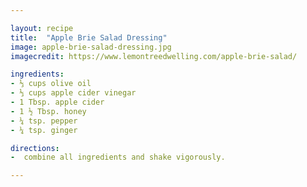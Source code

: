 ```yaml
---

layout: recipe
title:  "Apple Brie Salad Dressing"
image: apple-brie-salad-dressing.jpg
imagecredit: https://www.lemontreedwelling.com/apple-brie-salad/

ingredients:
- ⅓ cups olive oil
- ⅓ cups apple cider vinegar
- 1 Tbsp. apple cider
- 1 ½ Tbsp. honey
- ¼ tsp. pepper
- ¼ tsp. ginger

directions:
-  combine all ingredients and shake vigorously.

---
```


